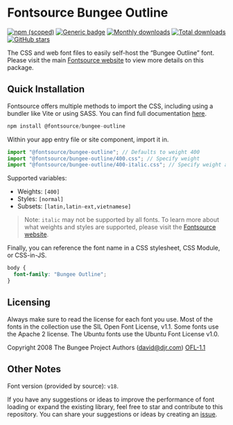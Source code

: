 # Fontsource Bungee Outline

[![npm (scoped)](https://img.shields.io/npm/v/@fontsource/bungee-outline?color=brightgreen)](https://www.npmjs.com/package/@fontsource/bungee-outline) [![Generic badge](https://img.shields.io/badge/fontsource-passing-brightgreen)](https://github.com/fontsource/fontsource) [![Monthly downloads](https://badgen.net/npm/dm/@fontsource/bungee-outline)](https://github.com/fontsource/fontsource) [![Total downloads](https://badgen.net/npm/dt/@fontsource/bungee-outline)](https://github.com/fontsource/fontsource) [![GitHub stars](https://img.shields.io/github/stars/fontsource/fontsource.svg?style=social&label=Star)](https://github.com/fontsource/fontsource/stargazers)

The CSS and web font files to easily self-host the “Bungee Outline” font. Please visit the main [Fontsource website](https://fontsource.org/fonts/bungee-outline) to view more details on this package.

## Quick Installation

Fontsource offers multiple methods to import the CSS, including using a bundler like Vite or using SASS. You can find full documentation [here](https://fontsource.org/docs/getting-started/introduction).

```javascript
npm install @fontsource/bungee-outline
```

Within your app entry file or site component, import it in.

```javascript
import "@fontsource/bungee-outline"; // Defaults to weight 400
import "@fontsource/bungee-outline/400.css"; // Specify weight
import "@fontsource/bungee-outline/400-italic.css"; // Specify weight and style
```

Supported variables:
- Weights: `[400]`
- Styles: `[normal]`
- Subsets: `[latin,latin-ext,vietnamese]`

> Note: `italic` may not be supported by all fonts. To learn more about what weights and styles are supported, please visit the [Fontsource website](https://fontsource.org/fonts/bungee-outline).

Finally, you can reference the font name in a CSS stylesheet, CSS Module, or CSS-in-JS.

```css
body {
  font-family: "Bungee Outline";
}
```

## Licensing
Always make sure to read the license for each font you use. Most of the fonts in the collection use the SIL Open Font License, v1.1. Some fonts use the Apache 2 license. The Ubuntu fonts use the Ubuntu Font License v1.0.

Copyright 2008 The Bungee Project Authors (david@djr.com)
[OFL-1.1](http://scripts.sil.org/OFL)

## Other Notes
Font version (provided by source): `v18`.

If you have any suggestions or ideas to improve the performance of font loading or expand the existing library, feel free to star and contribute to this repository. You can share your suggestions or ideas by creating an [issue](https://github.com/fontsource/fontsource/issues).
